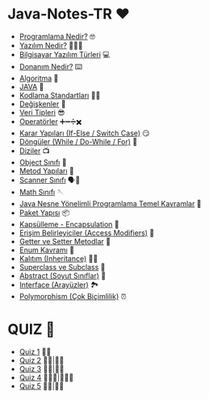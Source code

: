 
  # Java-Notes-TR ♥️

- [Programlama Nedir?](https://github.com/nisaefendioglu/Java-Notes/blob/master/Programlama%20Nedir%3F.md) 🤓
- [Yazılım Nedir?](https://github.com/nisaefendioglu/Java-Notes/blob/master/Yaz%C4%B1l%C4%B1m%20Nedir%3F.md) 🤷🏻‍♀️
- [Bilgisayar Yazılım Türleri](https://github.com/nisaefendioglu/Java-Notes/blob/master/Bilgisayar%20Yaz%C4%B1l%C4%B1m%20T%C3%BCrleri%E2%80%8B.md) 💻
- [Donanım Nedir?](https://github.com/nisaefendioglu/Java-Notes/blob/master/Donan%C4%B1m%20Nedir%3F%E2%80%8B.md) ⌨️
- [Algoritma](https://github.com/nisaefendioglu/Java-Notes/blob/master/Algoritma%E2%80%8B.md) 🧬
- [JAVA](https://github.com/nisaefendioglu/Java-Notes/blob/master/JAVA.md) 🦾
- [Kodlama Standartları](https://github.com/nisaefendioglu/Java-Notes/blob/master/Kodlama%20Standartlar%C4%B1%E2%80%8B.md) ✍🏻
- [Değişkenler](https://github.com/nisaefendioglu/Java-Notes/blob/master/De%C4%9Fi%C5%9Fkenler.md) 🦋
- [Veri Tipleri](https://github.com/nisaefendioglu/Java-Notes/blob/master/Veri%20Tipleri.md) 😎
- [Operatörler](https://github.com/nisaefendioglu/Java-Notes-TR/blob/master/Operat%C3%B6rler.md) ➕➖➗✖️
- [Karar Yapıları (If-Else / Switch Case)](https://github.com/nisaefendioglu/Java-Notes-TR/blob/master/Karar%20Yap%C4%B1lar%C4%B1%E2%80%8B.md) 😏
- [Döngüler (While / Do-While / For)](https://github.com/nisaefendioglu/Java-Notes-TR/blob/master/D%C3%B6ng%C3%BCler.md) 🧶
- [Diziler](https://github.com/nisaefendioglu/Java-Notes-TR/blob/master/Diziler.md) 📺
- [Object Sınıfı](https://github.com/nisaefendioglu/Java-Notes-TR/blob/master/Object%20S%C4%B1n%C4%B1f%C4%B1.md) 🔫
- [Metod Yapıları](https://github.com/nisaefendioglu/Java-Notes-TR/blob/master/Metod%20Yap%C4%B1lar%C4%B1%E2%80%8B.md) 👻
- [Scanner Sınıfı](https://github.com/nisaefendioglu/Java-Notes-TR/blob/master/Scanner%20S%C4%B1n%C4%B1f%C4%B1%E2%80%8B.md) 🗣📲
- [Math Sınıfı](https://github.com/nisaefendioglu/Java-Notes-TR/blob/master/Math%20S%C4%B1n%C4%B1f%C4%B1%E2%80%8B.md) 🪡
- [Java Nesne Yönelimli Programlama Temel Kavramlar](https://github.com/nisaefendioglu/Java-Notes-TR/blob/master/Nesne%20Y%C3%B6nelimli%20Programlama%E2%80%8B%20Giri%C5%9F.md) 🐬
- [Paket Yapısı](https://github.com/nisaefendioglu/Java-Notes-TR/blob/master/Paket%20Yap%C4%B1s%C4%B1%20Nedir%3F%E2%80%8B.md) 📦
- [Kapsülleme - Encapsulation](https://github.com/nisaefendioglu/Java-Notes-TR/blob/master/Kaps%C3%BClleme.md) 🦠
- [Erişim Belirleyiciler (Access Modifiers)](https://github.com/nisaefendioglu/Java-Notes-TR/blob/master/Eri%C5%9Fim%20Belirleyiciler%20(Access%20Modifiers)%E2%80%8B.md) 🔑
- [Getter ve Setter Metodlar](https://github.com/nisaefendioglu/Java-Notes-TR/blob/master/Getter%20ve%20Setter%20Metodlar%E2%80%8B.md) 🔗
- [Enum Kavramı](https://github.com/nisaefendioglu/Java-Notes-TR/blob/master/Enum%20Kavram%C4%B1%E2%80%8B.md) 📍
- [Kalıtım (Inheritance)](https://github.com/nisaefendioglu/Java-Notes-TR/blob/master/Kal%C4%B1t%C4%B1m%20(Inheritance).md) 🤱🏻
- [Superclass ve Subclass](https://github.com/nisaefendioglu/Java-Notes-TR/blob/master/Superclass%20ve%20Subclass%E2%80%8B.md) 👑
- [Abstract (Soyut Sınıflar)](https://github.com/nisaefendioglu/Java-Notes-TR/blob/master/Abstract%20(Soyut%20S%C4%B1n%C4%B1flar).md) 💫
- [Interface (Arayüzler)](https://github.com/nisaefendioglu/Java-Notes-TR/blob/master/Interface%20(Aray%C3%BCzler).md) 🏞
- [Polymorphism (Çok Biçimlilik)](https://github.com/nisaefendioglu/Java-Notes-TR/blob/master/Polymorphism.md) ⏰
  
# QUIZ 🤔
- [Quiz 1](https://docs.google.com/forms/d/1G1QQzrgFOWlq4fAnMB5Xq0PtuqlWryxmmO6d63qAfOc) 👶🏻
- [Quiz 2](https://docs.google.com/forms/d/11Z_FaeICDHJds24A5ft08-Aa9QQmQWmKChQguUSNC7Y) 👧🏻|👦🏻
- [Quiz 3](https://docs.google.com/forms/d/1wf0DRKAu6BjoVO006Zz2YoFHfzpMBmfQH5Lm9hsz68E) 👩🏻|👨🏻
- [Quiz 4](https://docs.google.com/forms/d/1K0jJ9CGJBBazGjcte-YyLXqMbMfv6AkVQOQGPaxl7gw) 👩🏻‍🦳|👨🏻‍🦳
- [Quiz 5](https://docs.google.com/forms/d/1g0scs1YgGjgFhk7hVk1PB_QKBYmbYrhNqDOP-uIxuQ0) 👵🏻|👴🏻




